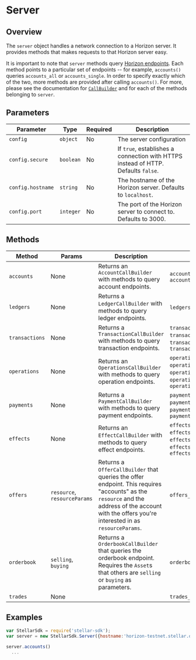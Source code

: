 
# Server

## Overview

The `server` object handles a network connection to a Horizon server.  It provides methods that makes requests to that Horizon server easy.

It is important to note that `server` methods query [Horizon endpoints]().  Each method points to a particular set of endpoints -- for example, `accounts()` queries `accounts_all` or `accounts_single`.  In order to specify exactly which of the two, more methods are provided after calling `accounts()`.  For more, please see the documentation for [`CallBuilder`]() and for each of the methods belonging to `server`.

## Parameters

| Parameter | Type | Required | Description | 
| --- | --- | --- | --- |
| `config` | `object` | No | The server configuration |
| `config.secure` | `boolean` | No | If `true`, establishes a connection with HTTPS instead of HTTP.  Defaults `false`.|
| `config.hostname` | `string` | No | The hostname of the Horizon server.  Defaults to `localhost`.|
| `config.port` | `integer` | No | The port of the Horizon server to connect to.  Defaults to 3000.|

## Methods

| Method | Params | Description | Endpoints |
| --- | --- | --- | --- |
| `accounts` | None | Returns an `AccountCallBuilder` with methods to query account endpoints. | `accounts_all`, `accounts_single`|
| `ledgers` | None | Returns a `LedgerCallBuilder` with methods to query ledger endpoints. | `ledgers_all`, `ledgers_single` |
| `transactions` | None | Returns a `TransactionCallBuilder` with methods to query transaction endpoints. | `transactions_all`, `transactions_single`, `transactions_for_account`, `transactions_for_ledger` |
| `operations` | None | Returns an `OperationsCallBuilder` with methods to query operation endpoints.| `operations_all`, `operations_single`, `operations_for_account`, `operations_for_transaction`, `operation_for_ledger`|
| `payments` | None | Returns a `PaymentCallBuilder` with methods to query payment endpoints. | `payments_all`, `payments_for_account`, `payments_for_ledger`, `payments_for_transactions` |
| `effects` | None | Returns an `EffectCallBuilder` with methods to query effect endpoints.| `effects_all`, `effects_for_account`, `effects_for_ledger`, `effects_for_operation`, `effects_for_transaction` |
| `offers` | `resource`, `resourceParams` | Returns a `OfferCallBuilder` that queries the offer endpoint.  This requires "accounts" as the `resource` and the address of the account with the offers you're interested in as `resourceParams`. | `offers_for_account` |
| `orderbook` | `selling`, `buying` | Returns a `OrderbookCallBuilder` that queries the orderbook endpoint.  Requires the `Asset`s that others are `selling` or `buying` as parameters. | `orderbook` |
| `trades` | None | | `trades_for_orderbook` |

## Examples

```js
var StellarSdk = require('stellar-sdk');
var server = new StellarSdk.Server({hostname:'horizon-testnet.stellar.org', secure:true, port:443});

server.accounts()
  ...
```